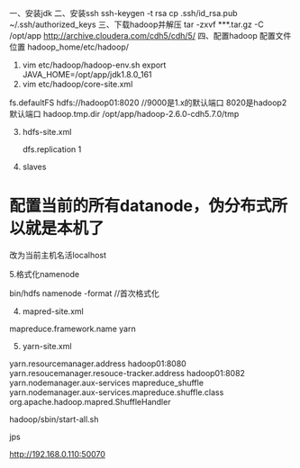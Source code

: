 一、安装jdk
二、安装ssh
ssh-keygen -t rsa
cp .ssh/id_rsa.pub ~/.ssh/authorized_keys
三、下载hadoop并解压
tar -zxvf ***.tar.gz -C /opt/app
http://archive.cloudera.com/cdh5/cdh/5/
四、配置hadoop
配置文件位置 hadoop_home/etc/hadoop/
1.  vim etc/hadoop/hadoop-env.sh
export JAVA_HOME=/opt/app/jdk1.8.0_161
2. vim etc/hadoop/core-site.xml
<configuration>
    <property>
            <name>fs.defaultFS</name>
            <value>hdfs://hadoop01:8020</value>  //9000是1.x的默认端口 8020是hadoop2默认端口
    </property>
    <!-- 临时文件，一定要设置，否则每次重启后数据就没了 -->
    <property>
            <name>hadoop.tmp.dir</name>
            <value>/opt/app/hadoop-2.6.0-cdh5.7.0/tmp</value>
        </property>
</configuration>


3. hdfs-site.xml 

    <!-- 只有一个节点  所以副本数为1 -->
    <configuration>
        <property>
                <name>dfs.replication</name>
                <value>1</value>
        </property>
</configuration>

4. slaves 
# 配置当前的所有datanode，伪分布式所以就是本机了
改为当前主机名活localhost

5.格式化namenode

bin/hdfs namenode -format  //首次格式化

4. mapred-site.xml

 <property>
    <name>mapreduce.framework.name</name>
    <value>yarn</value>
</property>



5. yarn-site.xml

<property>
		<name>yarn.resourcemanager.address</name>
		<value>hadoop01:8080</value>
	</property>
	<property>
	         <name>yarn.resoucemanager.resouce-tracker.address</name>
	         <value>hadoop01:8082</value>
	</property>
	<property>
		<name>yarn.nodemanager.aux-services</name>
		<value>mapreduce_shuffle</value>
	</property>
	<property>
		<name>yarn.nodemanager.aux-services.mapreduce.shuffle.class</name>
		<value>org.apache.hadoop.mapred.ShuffleHandler</value>
	</property>



hadoop/sbin/start-all.sh 

jps

http://192.168.0.110:50070








